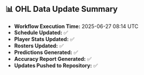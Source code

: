 ## 📊 OHL Data Update Summary
- **Workflow Execution Time:** 2025-06-27 08:14 UTC
- **Schedule Updated:** ✅
- **Player Stats Updated:** ✅
- **Rosters Updated:** ✅
- **Predictions Generated:** ✅
- **Accuracy Report Generated:** ✅
- **Updates Pushed to Repository:** ✅
